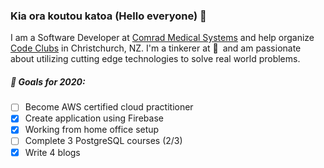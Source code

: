 ### Kia ora koutou katoa (Hello everyone) 👋

I am a Software Developer at [Comrad Medical Systems](https://comrad.co.nz/) and help organize [Code Clubs](https://codeclub.nz/) in Christchurch, NZ. I'm a tinkerer at :yellow_heart:&ensp;and am passionate about utilizing cutting edge technologies to solve real world problems.


##### 🎯 Goals for 2020:
- [ ] Become AWS certified cloud practitioner
- [x] Create application using Firebase
- [x] Working from home office setup
- [ ] Complete 3 PostgreSQL courses (2/3)
- [x] Write 4 blogs
